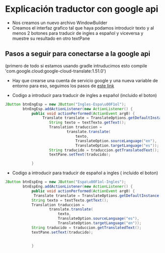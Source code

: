 # Explicación traductor con google api

* Nos creamos un nuevo archivo WindowBuilder
* Creamos el interfaz grafico tal que haya podamos introducir texto y al menos 2 botones para traducir de ingles a español y viceversa y muestre su resultado en otro textPane

## Pasos a seguir para conectarse a la google api

(primero de todo si estamos usando gradle intruducimos esto compile 'com.google.cloud:google-cloud-translate:1.51.0')

* Hay que crearse una cuenta de servicio google y una nueva variable de entorno para eso, seguimos los pasos de [este link](https://cloud.google.com/translate/docs/reference/libraries#client-libraries-install-java)

* Codigo a introducir para traducir de ingles a español (incluido el boton)
``` java
JButton btnEngEsp = new JButton("Ingles-Espa\u00F1ol");
		btnEngEsp.addActionListener(new ActionListener() {
			public void actionPerformed(ActionEvent arg0) {
				 Translate translate = TranslateOptions.getDefaultInstance().getService();
					String texto = textTexto.getText();
					Translation traduccion =
					        translate.translate(
					            texto,
					            TranslateOption.sourceLanguage("en"),
					            TranslateOption.targetLanguage("es"));
					String traducido = traduccion.getTranslatedText();
					textPane.setText(traducido);

			}
```

* Codigo a introducir para traducir de español a ingles ( incluido el boton)
``` java
JButton btnEspEng = new JButton("Espa\u00F1ol-Ingles");
		btnEspEng.addActionListener(new ActionListener() {
			public void actionPerformed(ActionEvent arg0) {
			 Translate translate = TranslateOptions.getDefaultInstance().getService();
			String texto = textTexto.getText();
			Translation traduccion =
			        translate.translate(
			            texto,
			            TranslateOption.sourceLanguage("es"),
			            TranslateOption.targetLanguage("en"));
			String traducido = traduccion.getTranslatedText();
			textPane.setText(traducido);

			
			}
```
